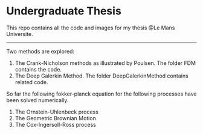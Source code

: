 # Undergraduate Thesis

This repo contains all the code and images for my thesis @Le Mans Universite.

---
Two methods are explored:
1. The Crank-Nicholson methods as illustrated by Poulsen. The folder FDM contains the code.
2. The Deep Galerkin Method. The folder DeepGalerkinMethod contains related code.

So far the following fokker-planck equation for the following processes have been solved numerically.
1. The Ornstein-Uhlenbeck process
2. The Geometric Brownian Motion
3. The Cox-Ingersoll-Ross process
